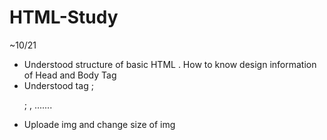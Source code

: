 # HTML-Study

~10/21
 
 - Understood structure of basic HTML <Head-Body>. How to know design information of Head and Body Tag
 - Understood tag <h> ; <p> ; <meta>, <img>.......
 - Uploade img and change size of img
